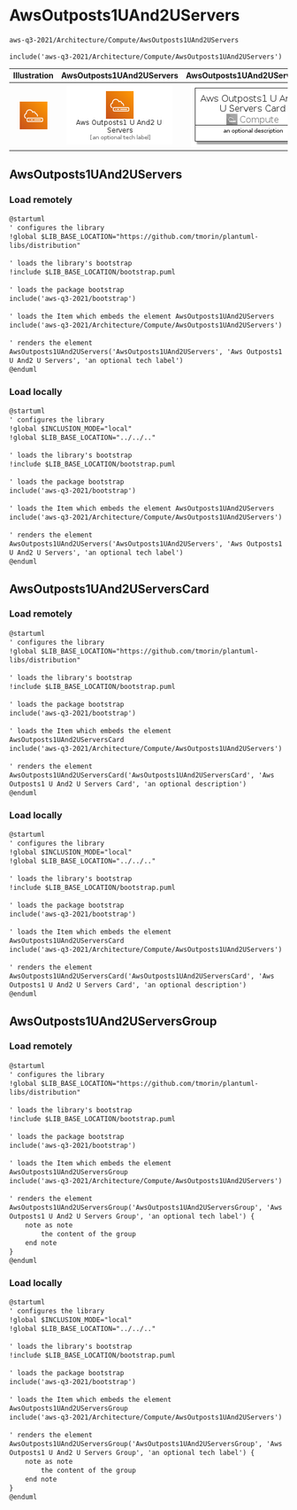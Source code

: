 # AwsOutposts1UAnd2UServers


```text
aws-q3-2021/Architecture/Compute/AwsOutposts1UAnd2UServers
```

```text
include('aws-q3-2021/Architecture/Compute/AwsOutposts1UAnd2UServers')
```



| Illustration | AwsOutposts1UAnd2UServers | AwsOutposts1UAnd2UServersCard | AwsOutposts1UAnd2UServersGroup |
| :---: | :---: | :---: | :---: |
| ![illustration for Illustration](../../../aws-q3-2021/Architecture/Compute/AwsOutposts1UAnd2UServers.png) | ![illustration for AwsOutposts1UAnd2UServers](../../../aws-q3-2021/Architecture/Compute/AwsOutposts1UAnd2UServers.Local.png) | ![illustration for AwsOutposts1UAnd2UServersCard](../../../aws-q3-2021/Architecture/Compute/AwsOutposts1UAnd2UServersCard.Local.png) | ![illustration for AwsOutposts1UAnd2UServersGroup](../../../aws-q3-2021/Architecture/Compute/AwsOutposts1UAnd2UServersGroup.Local.png) |




## AwsOutposts1UAnd2UServers

### Load remotely
```plantuml
@startuml
' configures the library
!global $LIB_BASE_LOCATION="https://github.com/tmorin/plantuml-libs/distribution"

' loads the library's bootstrap
!include $LIB_BASE_LOCATION/bootstrap.puml

' loads the package bootstrap
include('aws-q3-2021/bootstrap')

' loads the Item which embeds the element AwsOutposts1UAnd2UServers
include('aws-q3-2021/Architecture/Compute/AwsOutposts1UAnd2UServers')

' renders the element
AwsOutposts1UAnd2UServers('AwsOutposts1UAnd2UServers', 'Aws Outposts1 U And2 U Servers', 'an optional tech label')
@enduml
```

### Load locally
```plantuml
@startuml
' configures the library
!global $INCLUSION_MODE="local"
!global $LIB_BASE_LOCATION="../../.."

' loads the library's bootstrap
!include $LIB_BASE_LOCATION/bootstrap.puml

' loads the package bootstrap
include('aws-q3-2021/bootstrap')

' loads the Item which embeds the element AwsOutposts1UAnd2UServers
include('aws-q3-2021/Architecture/Compute/AwsOutposts1UAnd2UServers')

' renders the element
AwsOutposts1UAnd2UServers('AwsOutposts1UAnd2UServers', 'Aws Outposts1 U And2 U Servers', 'an optional tech label')
@enduml
```

## AwsOutposts1UAnd2UServersCard

### Load remotely
```plantuml
@startuml
' configures the library
!global $LIB_BASE_LOCATION="https://github.com/tmorin/plantuml-libs/distribution"

' loads the library's bootstrap
!include $LIB_BASE_LOCATION/bootstrap.puml

' loads the package bootstrap
include('aws-q3-2021/bootstrap')

' loads the Item which embeds the element AwsOutposts1UAnd2UServersCard
include('aws-q3-2021/Architecture/Compute/AwsOutposts1UAnd2UServers')

' renders the element
AwsOutposts1UAnd2UServersCard('AwsOutposts1UAnd2UServersCard', 'Aws Outposts1 U And2 U Servers Card', 'an optional description')
@enduml
```

### Load locally
```plantuml
@startuml
' configures the library
!global $INCLUSION_MODE="local"
!global $LIB_BASE_LOCATION="../../.."

' loads the library's bootstrap
!include $LIB_BASE_LOCATION/bootstrap.puml

' loads the package bootstrap
include('aws-q3-2021/bootstrap')

' loads the Item which embeds the element AwsOutposts1UAnd2UServersCard
include('aws-q3-2021/Architecture/Compute/AwsOutposts1UAnd2UServers')

' renders the element
AwsOutposts1UAnd2UServersCard('AwsOutposts1UAnd2UServersCard', 'Aws Outposts1 U And2 U Servers Card', 'an optional description')
@enduml
```

## AwsOutposts1UAnd2UServersGroup

### Load remotely
```plantuml
@startuml
' configures the library
!global $LIB_BASE_LOCATION="https://github.com/tmorin/plantuml-libs/distribution"

' loads the library's bootstrap
!include $LIB_BASE_LOCATION/bootstrap.puml

' loads the package bootstrap
include('aws-q3-2021/bootstrap')

' loads the Item which embeds the element AwsOutposts1UAnd2UServersGroup
include('aws-q3-2021/Architecture/Compute/AwsOutposts1UAnd2UServers')

' renders the element
AwsOutposts1UAnd2UServersGroup('AwsOutposts1UAnd2UServersGroup', 'Aws Outposts1 U And2 U Servers Group', 'an optional tech label') {
    note as note
        the content of the group
    end note
}
@enduml
```

### Load locally
```plantuml
@startuml
' configures the library
!global $INCLUSION_MODE="local"
!global $LIB_BASE_LOCATION="../../.."

' loads the library's bootstrap
!include $LIB_BASE_LOCATION/bootstrap.puml

' loads the package bootstrap
include('aws-q3-2021/bootstrap')

' loads the Item which embeds the element AwsOutposts1UAnd2UServersGroup
include('aws-q3-2021/Architecture/Compute/AwsOutposts1UAnd2UServers')

' renders the element
AwsOutposts1UAnd2UServersGroup('AwsOutposts1UAnd2UServersGroup', 'Aws Outposts1 U And2 U Servers Group', 'an optional tech label') {
    note as note
        the content of the group
    end note
}
@enduml
```

